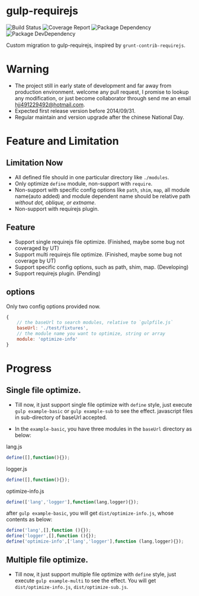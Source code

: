 gulp-requirejs
==============
![Build Status](https://img.shields.io/travis/bornkiller/gulp-requirejs/master.svg?style=flat)
![Coverage Report](http://img.shields.io/coveralls/bornkiller/gulp-requirejs.svg?style=flat)
![Package Dependency](https://david-dm.org/bornkiller/gulp-requirejs.svg?style=flat)
![Package DevDependency](https://david-dm.org/bornkiller/gulp-requirejs/dev-status.svg?style=flat)

Custom migration to gulp-requirejs, inspired by `grunt-contrib-requirejs`. 

# Warning
+ The project still in early state of development and far away from production environment.
  welcome any pull request, I promise to lookup any modification, or just become collaborator through
  send me an email hjj491229492@hotmail.com.
+ Expected first release version before 2014/09/31.
+ Regular maintain and version upgrade after the chinese National Day. 

# Feature and Limitation
## Limitation Now
+ All defined file should in one particular directory like `./modules`.
+ Only optimize `define` module, non-support with `require`.
+ Non-support with specific config options like `path`, `shim`, `map`, all module name(auto added)
  and module dependent name should be relative path *without dot, oblique, or extname*. 
+ Non-support with requirejs plugin.

## Feature
+ Support single requirejs file optimize. (Finished, maybe some bug not coveraged by UT)
+ Support multi requirejs file optimize. (Finished, maybe some bug not coverage by UT)
+ Support specific config options, such as path, shim, map. (Developing)
+ Support requirejs plugin. (Pending)

## options
Only two config options provided now.
```javascript
{
    // the baseUrl to search modules, relative to `gulpfile.js`
    baseUrl: './test/fixtures',
    // the module name you want to optimize, string or array
    module: 'optimize-info'
}
```

# Progress
## Single file optimize.
+ Till now, it just support single file optimize with `define` style, just execute `gulp example-basic`
  or `gulp example-sub` to see the effect. javascript files in sub-directory of baseUrl accepted.

+ In the `example-basic`, you have three modules in the `baseUrl` directory as below:

lang.js
```javascript
define([],function(){});
```
logger.js
```javascript
define([],function(){});
```
optimize-info.js
```javascript
define(['lang','logger'],function(lang,logger){});
```

after `gulp example-basic`, you will get `dist/optimize-info.js`, whose contents as below:
```javascript
define('lang',[],function (){});
define('logger',[],function (){});
define('optimize-info',['lang','logger'],function (lang,logger){});
```

## Multiple file optimize.
+ Till now, it just support multiple file optimize with `define` style, just execute `gulp example-multi`
  to see the effect. You will get `dist/optimize-info.js`, `dist/optimize-sub.js`.